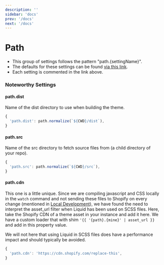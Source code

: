 ```yaml
---
description: ''
sidebar: 'docs'
prev: '/docs'
next: '/docs'
---
```


# Path

- This group of settings follows the pattern "path.{settingName}".
- The defaults for these settings can be found [via this link](https://github.com/halfhelix/Kit/blob/master/packages/configure/src/defaults/path.js).
- Each setting is commented in the link above.

### Noteworthy Settings

#### path.dist

Name of the dist directory to use when building the theme.

```js
{
  'path.dist': path.normalize(`${CWD}/dist`),
}
```

#### path.src

Name of the src directory to fetch source files from (a child directory of your repo).

```js
{
  'path.src': path.normalize(`${CWD}/src`),
}
```

#### path.cdn

This one is a little unique. Since we are compiling javascript and CSS locally in the `watch` command and not sending these files to Shopify on every change (mentioned in [Local Development](/docs/local-development)), we have found the need to interpret the asset_url filter when Liquid has been used on SCSS files. Here, take the Shopify CDN of a theme asset in your instance and add it here. We have a custom loader that with shim `'{{ '{path}.{mine}' | asset_url }}` and add in this property value.

We will not here that using Liquid in SCSS files does have a performance impact and should typically be avoided.

```js
{
  'path.cdn': 'https://cdn.shopify.com/replace-this',
}
```
